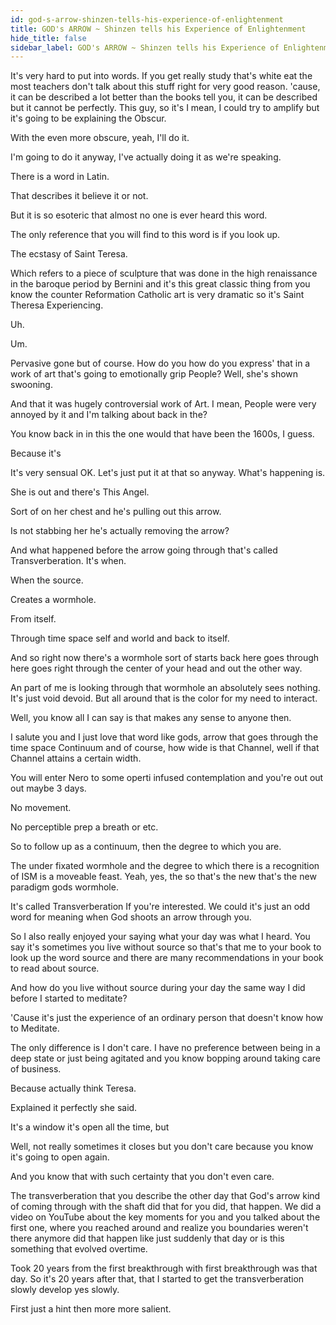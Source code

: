```yaml
---
id: god-s-arrow-shinzen-tells-his-experience-of-enlightenment
title: GOD's ARROW ~ Shinzen tells his Experience of Enlightenment
hide_title: false
sidebar_label: GOD's ARROW ~ Shinzen tells his Experience of Enlightenment
---
```

It's very hard to put into words. If you get really study that's white eat the most teachers don't talk about this stuff right for very good reason. 'cause, it can be described a lot better than the books tell you, it can be described but it cannot be perfectly. This guy, so it's I mean, I could try to amplify but it's going to be explaining the Obscur.

With the even more obscure, yeah, I'll do it.

I'm going to do it anyway, I've actually doing it as we're speaking.



There is a word in Latin.

That describes it believe it or not.

But it is so esoteric that almost no one is ever heard this word.

The only reference that you will find to this word is if you look up.



The ecstasy of Saint Teresa.

Which refers to a piece of sculpture that was done in the high renaissance in the baroque period by Bernini and it's this great classic thing from you know the counter Reformation Catholic art is very dramatic so it's Saint Theresa Experiencing.

Uh.

Um.



Pervasive gone but of course. How do you how do you express' that in a work of art that's going to emotionally grip People? Well, she's shown swooning.

And that it was hugely controversial work of Art. I mean, People were very annoyed by it and I'm talking about back in the?

You know back in in this the one would that have been the 1600s, I guess.

Because it's

It's very sensual OK. Let's just put it at that so anyway. What's happening is.

She is out and there's This Angel.

Sort of on her chest and he's pulling out this arrow.

Is not stabbing her he's actually removing the arrow?

And what happened before the arrow going through that's called Transverberation. It's when.

When the source.

Creates a wormhole.

From itself.

Through time space self and world and back to itself.

And so right now there's a wormhole sort of starts back here goes through here goes right through the center of your head and out the other way.

An part of me is looking through that wormhole an absolutely sees nothing. It's just void devoid. But all around that is the color for my need to interact.

Well, you know all I can say is that makes any sense to anyone then.

I salute you and I just love that word like gods, arrow that goes through the time space Continuum and of course, how wide is that Channel, well if that Channel attains a certain width.

You will enter Nero to some operti infused contemplation and you're out out out maybe 3 days.

No movement.

No perceptible prep a breath or etc.

So to follow up as a continuum, then the degree to which you are.

The under fixated wormhole and the degree to which there is a recognition of ISM is a moveable feast. Yeah, yes, the so that's the new that's the new paradigm gods wormhole.



It's called Transverberation If you're interested. We could it's just an odd word for meaning when God shoots an arrow through you.

So I also really enjoyed your saying what your day was what I heard. You say it's sometimes you live without source so that's that me to your book to look up the word source and there are many recommendations in your book to read about source.

And how do you live without source during your day the same way I did before I started to meditate?

'Cause it's just the experience of an ordinary person that doesn't know how to Meditate.

The only difference is I don't care. I have no preference between being in a deep state or just being agitated and you know bopping around taking care of business.

Because actually think Teresa.

Explained it perfectly she said.

It's a window it's open all the time, but

Well, not really sometimes it closes but you don't care because you know it's going to open again.

And you know that with such certainty that you don't even care.

The transverberation that you describe the other day that God's arrow kind of coming through with the shaft did that for you did, that happen. We did a video on YouTube about the key moments for you and you talked about the first one, where you reached around and realize you boundaries weren't there anymore did that happen like just suddenly that day or is this something that evolved overtime.

Took 20 years from the first breakthrough with first breakthrough was that day. So it's 20 years after that, that I started to get the transverberation slowly develop yes slowly.

First just a hint then more more salient.

